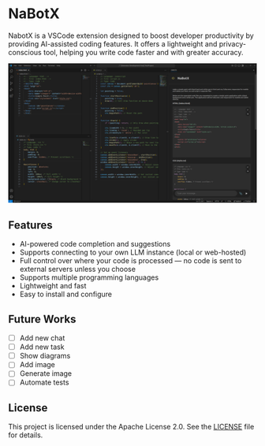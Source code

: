 # NaBotX

NabotX is a VSCode extension designed to boost developer productivity by providing AI-assisted coding features. It offers a lightweight and privacy-conscious tool, helping you write code faster and with greater accuracy.

![NaBotX in action](./showcase/V01.png)

## Features
- AI-powered code completion and suggestions
- Supports connecting to your own LLM instance (local or web-hosted)
- Full control over where your code is processed — no code is sent to external servers unless you choose
- Supports multiple programming languages
- Lightweight and fast
- Easy to install and configure

## Future Works
- [ ] Add new chat
- [ ] Add new task
- [ ] Show diagrams
- [ ] Add image
- [ ] Generate image
- [ ] Automate tests

## License
This project is licensed under the Apache License 2.0. See the [LICENSE](./LICENSE) file for details.